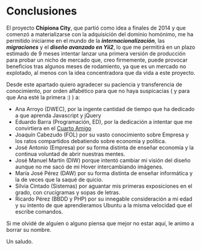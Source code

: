 # Conclusiones

El proyecto **Chipiona City**, que partió como idea a finales de 2014 y que comenzó a materializarse con la adquisición del dominio homónimo, me ha permitido iniciarme en el mundo de la ***internacionalización***, las ***migraciones*** y el ***diseño avanzado en Yii2***, lo que me permitirá en un plazo estimado de 9 meses intentar lanzar una primera versión de producción para probar un nicho de mercado que, creo firmemente, puede provocar beneficios tras algunos meses de rodamiento, ya que es un mercado no explotado, al menos con la idea concentradora que da vida a este proyecto.

Desde este apartado quiero agradecer su paciencia y transferencia de conocimiento, por orden alfabético para que no haya suspicacias ( y para que Ana esté la primera :) ) a:

- Ana Arroyo (DWEC), por la ingente cantidad de tiempo que ha dedicado a que aprenda Javascript y jQuery
- Eduardo Barra (Programación, ED), por la dedicación a intentar que me convirtiera en el [Cuarto Amigo](https://es.wikipedia.org/wiki/Lenguaje_unificado_de_modelado)
- Joaquín Cabezudo (FOL) por su vasto conocimiento sobre Empresa y los ratos compartidos debatiendo sobre economía y política.
- José Antonio (Empresa) por su forma distinta de enseñar economía y la continua voluntad de abrir nuestras mentes.
- José Manuel Martín (DIW) porque intentó cambiar mi visión del diseño aunque no me sacó de mi Hover intercambiando imágenes. 
- María José Pérez (DAW) por su forma distinta de enseñar informática y la de veces que la saqué de quicio.
- Silvia Cintado (Sistemas) por aguantar mis primeras exposiciones en el grado, con crucigramas y sopas de letras.
- Ricardo Pérez (BBDD y PHP) por su innegable consideración a mi edad y su intento de que aprendieramos Ubuntu a la misma velocidad que el escribe comandos.

Si me olvidé de alguien o alguno piensa que mejor no estar aquí, le animo a borrar su nombre.

Un saludo.

